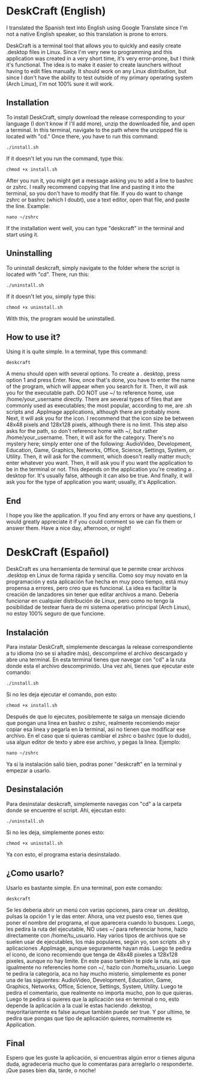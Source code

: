 # DeskCraft (English)

I translated the Spanish text into English using Google Translate since I'm not a native English speaker, so this translation is prone to errors.

DeskCraft is a terminal tool that allows you to quickly and easily create .desktop files in Linux.
Since I'm very new to programming and this application was created in a very short time, it's very error-prone, but I think it's functional.
The idea is to make it easier to create launchers without having to edit files manually.
It should work on any Linux distribution, but since I don't have the ability to test outside of my primary operating system (Arch Linux), I'm not 100% sure it will work.

## Installation

To install DeskCraft, simply download the release corresponding to your language (I don't know if I'll add more), unzip the downloaded file, and open a terminal. In this terminal, navigate to the path where the unzipped file is located with "cd." Once there, you have to run this command:

```
./install.sh
```

If it doesn't let you run the command, type this:

```
chmod +x install.sh
```

After you run it, you might get a message asking you to add a line to bashrc or zshrc. I really recommend copying that line and pasting it into the terminal, so you don't have to modify that file. If you do want to change zshrc or bashrc (which I doubt), use a text editor, open that file, and paste the line. Example:

```
nano ~/zshrc
```

If the installation went well, you can type "deskcraft" in the terminal and start using it.

## Uninstalling

To uninstall deskcraft, simply navigate to the folder where the script is located with "cd". There, run this:

```
./uninstall.sh
```

If it doesn't let you, simply type this:

```
chmod +x uninstall.sh
```

With this, the program would be uninstalled.

## How to use it?

Using it is quite simple. In a terminal, type this command:

```
deskcraft
```

A menu should open with several options. To create a . desktop, press option 1 and press Enter. Now, once that's done, you have to enter the name of the program, which will appear when you search for it. Then, it will ask you for the executable path. DO NOT use ~/ to reference home, use /home/your_username directly. There are several types of files that are commonly used as executables; the most popular, according to me, are .sh scripts and .AppImage applications, although there are probably more. Next, it will ask you for the icon. I recommend that the icon size be between 48x48 pixels and 128x128 pixels, although there is no limit. This step also asks for the path, so don't reference home with ~/, but rather /home/your_username. Then, it will ask for the category. There's no mystery here; simply enter one of the following: AudioVideo, Development, Education, Game, Graphics, Networks, Office, Science, Settings, System, or Utility. Then, it will ask for the comment, which doesn't really matter much; enter whatever you want. Then, it will ask you if you want the application to be in the terminal or not. This depends on the application you're creating a . desktop for. It's usually false, although it can also be true. And finally, it will ask you for the type of application you want; usually, it's Application.

## End

I hope you like the application. If you find any errors or have any questions, I would greatly appreciate it if you could comment so we can fix them or answer them. Have a nice day, afternoon, or night!



# DeskCraft (Español)

DeskCraft es una herramienta de terminal que te permite crear archivos .desktop en Linux de forma rápida y sencilla. 
Como soy muy novato en la programación y esta aplicación fue hecha en muy poco tiempo, está muy propensa a errores, pero creo que es funcional.
La idea es facilitar la creación de lanzadores sin tener que editar archivos a mano.
Debería funcionar en cualquier distribución de Linux, pero como no tengo la posibilidad de testear fuera de mi sistema operativo principal (Arch Linux), no estoy 100% seguro de
que funcione.

## Instalación

Para instalar DeskCraft, simplemente descargas la release correspondiente a tu idioma (no se si añadire más), descomprime el archivo descargado y abre una terminal. En esta 
terminal tienes que navegar con "cd" a la ruta donde esta el archivo descomprimido. Una vez ahi, tienes que ejecutar este comando:

```
./install.sh
```

Si no les deja ejecutar el comando, pon esto:

```
chmod +x install.sh
```

Después de que lo ejecutes, posiblemente te salga un mensaje diciendo que pongan una linea en bashrc o zshrc, realmente recomiendo mejor copiar esa linea y pegarla en la terminal, asi no tienen que modificar ese archivo. En el caso que si quieras cambiar el zshrc o bashrc (que lo dudo), usa algun editor de texto y abre ese archivo, y pegas la linea. Ejemplo:

```
nano ~/zshrc
```

Ya si la instalación salió bien, podras poner "deskcraft" en la terminal y empezar a usarlo.

## Desinstalación

Para desinstalar deskcraft, simplemente navegas con "cd" a la carpeta donde se encuentre el script. Ahi, ejecutan esto:

```
./uninstall.sh
```

Si no les deja, simplemente pones esto:

```
chmod +x uninstall.sh
```

Ya con esto, el programa estaria desinstalado.

## ¿Como usarlo?

Usarlo es bastante simple. En una terminal, pon este comando:

```
deskcraft
```

Se les deberia abrir un menú con varias opciones, para crear un .desktop, pulsas la opción 1 y le das enter. Ahora, una vez puesto eso, tienes que poner el nombre del programa, el que aparecera cuando lo busques. Luego, les pedira la ruta del ejecutable, NO uses ~/ para referenciar home, hazlo directamente con /home/tu_usuario. Hay varios tipos de archivos que se suelen usar de ejecutables, los más populares, según yo, son scripts .sh y aplicaciones .AppImage, aunque seguramente hayan más. Luego te pedira el icono, de icono recomiendo que tenga de 48x48 pixeles a 128x128 pixeles, aunque no hay limite. En este paso también te pide la ruta, asi que igualmente no referencies home con ~/, hazlo con /home/tu_usuario. Luego te pedira la categoría, aca no hay mucho misterio, simplemente es poner una de las siguientes: AudioVideo, Development, Education, Game, Graphics, Networks, Office, Science, Settings, System, Utility. Luego te pedira el comentario, que realmente no importa mucho, pon lo que quieras. Luego te pedira si quieres que la aplicación sea en terminal o no, esto depende la aplicación a la cual le estas haciendo .dekstop, mayoritariamente es false aunque también puede ser true. Y por ultimo, te pedira que pongas que tipo de aplicación quieres, normalmente es Application. 

## Final

Espero que les guste la aplicación, si encuentras algún error o tienes alguna duda, agradeceria mucho que lo comentaras para arreglarlo o responderte. ¡Que pases bien día, tarde, o noche!




